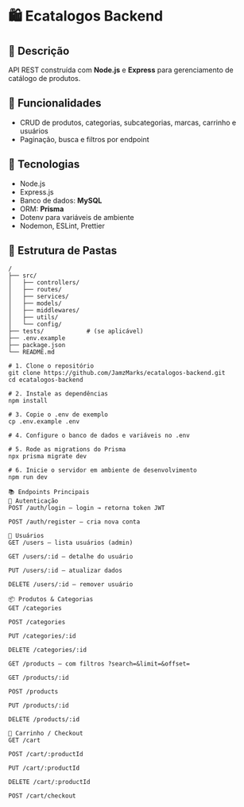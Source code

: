 # 🛍️ Ecatalogos Backend

## 📄 Descrição  
API REST construída com **Node.js** e **Express** para gerenciamento de catálogo de produtos.

## 🧩 Funcionalidades  
- CRUD de produtos, categorias, subcategorias, marcas, carrinho e usuários  
- Paginação, busca e filtros por endpoint  

## 🚀 Tecnologias  
- Node.js  
- Express.js  
- Banco de dados: **MySQL**  
- ORM: **Prisma**  
- Dotenv para variáveis de ambiente  
- Nodemon, ESLint, Prettier  

## 📁 Estrutura de Pastas  
```text
/
├── src/
│   ├── controllers/
│   ├── routes/
│   ├── services/
│   ├── models/
│   ├── middlewares/
│   ├── utils/
│   └── config/
├── tests/            # (se aplicável)
├── .env.example
├── package.json
└── README.md

# 1. Clone o repositório
git clone https://github.com/JamzMarks/ecatalogos-backend.git
cd ecatalogos-backend

# 2. Instale as dependências
npm install

# 3. Copie o .env de exemplo
cp .env.example .env

# 4. Configure o banco de dados e variáveis no .env

# 5. Rode as migrations do Prisma
npx prisma migrate dev

# 6. Inicie o servidor em ambiente de desenvolvimento
npm run dev

📚 Endpoints Principais
🔐 Autenticação
POST /auth/login – login → retorna token JWT

POST /auth/register – cria nova conta

👤 Usuários
GET /users – lista usuários (admin)

GET /users/:id – detalhe do usuário

PUT /users/:id – atualizar dados

DELETE /users/:id – remover usuário

📦 Produtos & Categorias
GET /categories

POST /categories

PUT /categories/:id

DELETE /categories/:id

GET /products – com filtros ?search=&limit=&offset=

GET /products/:id

POST /products

PUT /products/:id

DELETE /products/:id

🛒 Carrinho / Checkout
GET /cart

POST /cart/:productId

PUT /cart/:productId

DELETE /cart/:productId

POST /cart/checkout
